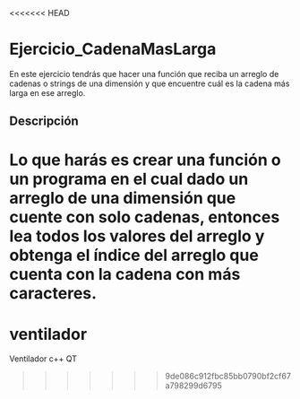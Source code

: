 <<<<<<< HEAD
# Ejercicio_CadenaMasLarga
En este ejercicio tendrás que hacer una función que reciba un arreglo de cadenas o strings de una dimensión y que encuentre cuál es la cadena más larga en ese arreglo.
## Descripción
Lo que harás es crear una función o un programa en el cual dado un arreglo de una dimensión que cuente con solo cadenas, entonces lea todos los valores del arreglo y obtenga el índice del arreglo que cuenta con la cadena con más caracteres. 
=======
# ventilador
Ventilador c++ QT
>>>>>>> 9de086c912fbc85bb0790bf2cf67a798299d6795
